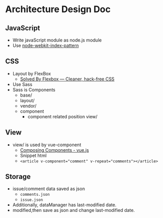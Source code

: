 # Architecture Design Doc

## JavaScript

- Write javaScript module as node.js module
- Use [node-webkit-index-pattern](https://github.com/azu/node-webkit-index-pattern "azu/node-webkit-index-pattern")

## CSS

- Layout by FlexBox
    - [Solved By Flexbox — Cleaner, hack-free CSS](http://philipwalton.github.io/solved-by-flexbox/ "Solved By Flexbox — Cleaner, hack-free CSS")
- Use Sass 
- Sass is Components
    - base/
    - layout/
    - vendor/
    - component
        - component related position view/
        
## View
        
- view/ is used by vue-component
    - [Composing Components - vue.js](http://vuejs.org/guide/composition.html "Composing Components - vue.js")
    - Snippet html
    - `<article v-component="comment" v-repeat="comments"></article>`

## Storage

- issue/comment data saved as json
    - `comments.json`
    - `issue.json`
- Additionally, dataManager has last-modified date.
- modified,then save as json and change last-modified date.